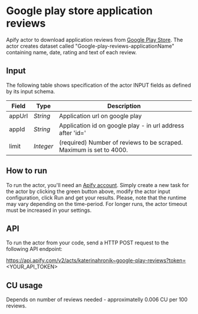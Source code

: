 # Google play store application reviews

Apify actor to download application reviews from [Google Play Store](https://play.google.com/store/apps). The actor creates dataset called "Google-play-reviews-applicationName" containing name, date, rating and text of each review.

## Input 

The following table shows specification of the actor INPUT fields as defined by its input schema. 

Field |	Type	| Description
---| ---| ---|
appUrl|	*String*|	Application url on google play
appId|	*String*|	Application id on google play - in url address after 'id='
limit|	*Integer*|	(required) Number of reviews to be scraped. Maximum is set to 4000.

## How to run

To run the actor, you'll need an [Apify account](https://my.apify.com/). Simply create a new task for the actor by clicking the green button above, modify the actor input configuration, click Run and get your results.
Please, note that the runtime may vary depending on the time-period. For longer runs, the actor timeout must be increased in your settings. 

## API

To run the actor from your code, send a HTTP POST request to the following API endpoint: 

https://api.apify.com/v2/acts/katerinahronik~google-play-reviews?token=<YOUR_API_TOKEN>

## CU usage 

Depends on number of reviews needed - approximatelly 0.006 CU per 100 reviews.
